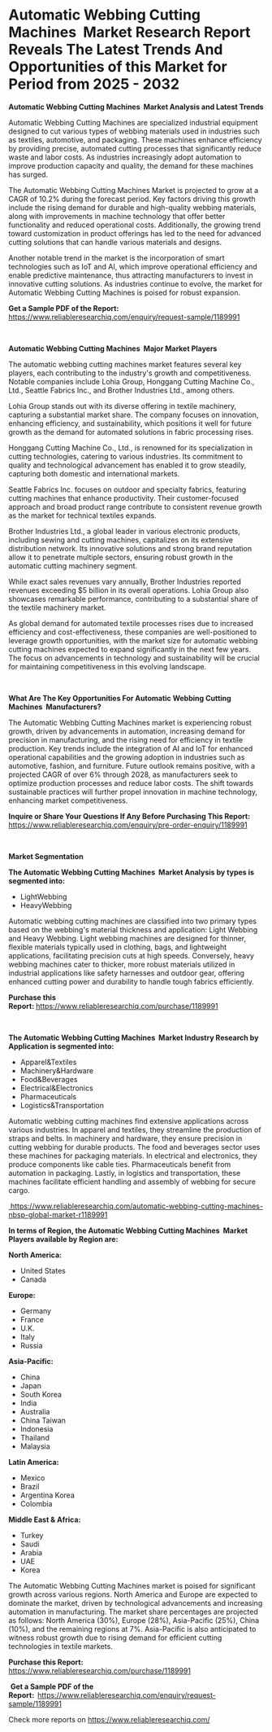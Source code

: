 <p><h1>Automatic Webbing Cutting Machines  Market Research Report Reveals The Latest Trends And Opportunities of this Market for Period from 2025 - 2032</h1></p><p><strong>Automatic Webbing Cutting Machines  Market Analysis and Latest Trends</strong></p>
<p><p>Automatic Webbing Cutting Machines are specialized industrial equipment designed to cut various types of webbing materials used in industries such as textiles, automotive, and packaging. These machines enhance efficiency by providing precise, automated cutting processes that significantly reduce waste and labor costs. As industries increasingly adopt automation to improve production capacity and quality, the demand for these machines has surged.</p><p>The Automatic Webbing Cutting Machines Market is projected to grow at a CAGR of 10.2% during the forecast period. Key factors driving this growth include the rising demand for durable and high-quality webbing materials, along with improvements in machine technology that offer better functionality and reduced operational costs. Additionally, the growing trend toward customization in product offerings has led to the need for advanced cutting solutions that can handle various materials and designs. </p><p>Another notable trend in the market is the incorporation of smart technologies such as IoT and AI, which improve operational efficiency and enable predictive maintenance, thus attracting manufacturers to invest in innovative cutting solutions. As industries continue to evolve, the market for Automatic Webbing Cutting Machines is poised for robust expansion.</p></p>
<p><strong>Get a Sample PDF of the Report:&nbsp;</strong> <a href="https://www.reliableresearchiq.com/enquiry/request-sample/1189991?utm_campaign=1906&utm_medium=2&utm_source=Github&utm_content=ia&utm_term=21022025&utm_id=automatic-webbing-cutting-machines">https://www.reliableresearchiq.com/enquiry/request-sample/1189991</a></p>
<p>&nbsp;</p>
<p><strong>Automatic Webbing Cutting Machines  Major Market Players</strong></p>
<p><p>The automatic webbing cutting machines market features several key players, each contributing to the industry's growth and competitiveness. Notable companies include Lohia Group, Honggang Cutting Machine Co., Ltd., Seattle Fabrics Inc., and Brother Industries Ltd., among others.</p><p>Lohia Group stands out with its diverse offering in textile machinery, capturing a substantial market share. The company focuses on innovation, enhancing efficiency, and sustainability, which positions it well for future growth as the demand for automated solutions in fabric processing rises.</p><p>Honggang Cutting Machine Co., Ltd., is renowned for its specialization in cutting technologies, catering to various industries. Its commitment to quality and technological advancement has enabled it to grow steadily, capturing both domestic and international markets.</p><p>Seattle Fabrics Inc. focuses on outdoor and specialty fabrics, featuring cutting machines that enhance productivity. Their customer-focused approach and broad product range contribute to consistent revenue growth as the market for technical textiles expands.</p><p>Brother Industries Ltd., a global leader in various electronic products, including sewing and cutting machines, capitalizes on its extensive distribution network. Its innovative solutions and strong brand reputation allow it to penetrate multiple sectors, ensuring robust growth in the automatic cutting machinery segment.</p><p>While exact sales revenues vary annually, Brother Industries reported revenues exceeding $5 billion in its overall operations. Lohia Group also showcases remarkable performance, contributing to a substantial share of the textile machinery market.</p><p>As global demand for automated textile processes rises due to increased efficiency and cost-effectiveness, these companies are well-positioned to leverage growth opportunities, with the market size for automatic webbing cutting machines expected to expand significantly in the next few years. The focus on advancements in technology and sustainability will be crucial for maintaining competitiveness in this evolving landscape.</p></p>
<p>&nbsp;</p>
<p><strong>What Are The Key Opportunities For Automatic Webbing Cutting Machines  Manufacturers?</strong></p>
<p><p>The Automatic Webbing Cutting Machines market is experiencing robust growth, driven by advancements in automation, increasing demand for precision in manufacturing, and the rising need for efficiency in textile production. Key trends include the integration of AI and IoT for enhanced operational capabilities and the growing adoption in industries such as automotive, fashion, and furniture. Future outlook remains positive, with a projected CAGR of over 6% through 2028, as manufacturers seek to optimize production processes and reduce labor costs. The shift towards sustainable practices will further propel innovation in machine technology, enhancing market competitiveness.</p></p>
<p><strong>Inquire or Share Your Questions If Any Before Purchasing This Report:</strong> <a href="https://www.reliableresearchiq.com/enquiry/pre-order-enquiry/1189991?utm_campaign=1906&utm_medium=2&utm_source=Github&utm_content=ia&utm_term=21022025&utm_id=automatic-webbing-cutting-machines">https://www.reliableresearchiq.com/enquiry/pre-order-enquiry/1189991</a></p>
<p>&nbsp;</p>
<p><strong>Market Segmentation</strong></p>
<p><strong>The Automatic Webbing Cutting Machines  Market Analysis by types is segmented into:</strong></p>
<p><ul><li>LightWebbing</li><li>HeavyWebbing</li></ul></p>
<p><p>Automatic webbing cutting machines are classified into two primary types based on the webbing's material thickness and application: Light Webbing and Heavy Webbing. Light webbing machines are designed for thinner, flexible materials typically used in clothing, bags, and lightweight applications, facilitating precision cuts at high speeds. Conversely, heavy webbing machines cater to thicker, more robust materials utilized in industrial applications like safety harnesses and outdoor gear, offering enhanced cutting power and durability to handle tough fabrics efficiently.</p></p>
<p><strong>Purchase this Report:&nbsp;</strong><a href="https://www.reliableresearchiq.com/purchase/1189991?utm_campaign=1906&utm_medium=2&utm_source=Github&utm_content=ia&utm_term=21022025&utm_id=automatic-webbing-cutting-machines">https://www.reliableresearchiq.com/purchase/1189991</a></p>
<p>&nbsp;</p>
<p><strong>The Automatic Webbing Cutting Machines  Market Industry Research by Application is segmented into:</strong></p>
<p><ul><li>Apparel&Textiles</li><li>Machinery&Hardware</li><li>Food&Beverages</li><li>Electrical&Electronics</li><li>Pharmaceuticals</li><li>Logistics&Transportation</li></ul></p>
<p><p>Automatic webbing cutting machines find extensive applications across various industries. In apparel and textiles, they streamline the production of straps and belts. In machinery and hardware, they ensure precision in cutting webbing for durable products. The food and beverages sector uses these machines for packaging materials. In electrical and electronics, they produce components like cable ties. Pharmaceuticals benefit from automation in packaging. Lastly, in logistics and transportation, these machines facilitate efficient handling and assembly of webbing for secure cargo.</p></p>
<p><a href="https://www.reliableresearchiq.com/automatic-webbing-cutting-machines-nbsp-global-market-r1189991?utm_campaign=1906&utm_medium=2&utm_source=Github&utm_content=ia&utm_term=21022025&utm_id=automatic-webbing-cutting-machines">&nbsp;https://www.reliableresearchiq.com/automatic-webbing-cutting-machines-nbsp-global-market-r1189991</a></p>
<p><strong>In terms of Region, the Automatic Webbing Cutting Machines  Market Players available by Region are:</strong></p>
<p>
    <p> <strong> North America: </strong>
        <ul>
            <li>United States</li>
            <li>Canada</li>
        </ul>
        </p> 
    <p> <strong> Europe: </strong>
        <ul>
            <li>Germany</li>
            <li>France</li>
            <li>U.K.</li>
            <li>Italy</li>
            <li>Russia</li>
        </ul>
        </p> 
    <p> <strong> Asia-Pacific: </strong>
        <ul>
            <li>China</li>
            <li>Japan</li>
            <li>South Korea</li>
            <li>India</li>
            <li>Australia</li>
            <li>China Taiwan</li>
            <li>Indonesia</li>
            <li>Thailand</li>
            <li>Malaysia</li>
        </ul>
        </p> 
    <p> <strong> Latin America: </strong>
        <ul>
            <li>Mexico</li>
            <li>Brazil</li>
            <li>Argentina Korea</li>
            <li>Colombia</li>
        </ul>
        </p> 
    <p> <strong> Middle East & Africa: </strong>
        <ul>
            <li>Turkey</li>
            <li>Saudi</li>
            <li>Arabia</li>
            <li>UAE</li>
            <li>Korea</li>
        </ul>
    </p>
    </p>
<p><p>The Automatic Webbing Cutting Machines market is poised for significant growth across various regions. North America and Europe are expected to dominate the market, driven by technological advancements and increasing automation in manufacturing. The market share percentages are projected as follows: North America (30%), Europe (28%), Asia-Pacific (25%), China (10%), and the remaining regions at 7%. Asia-Pacific is also anticipated to witness robust growth due to rising demand for efficient cutting technologies in textile markets.</p></p>
<p><strong>Purchase this Report: </strong><a href="https://www.reliableresearchiq.com/purchase/1189991?utm_campaign=1906&utm_medium=2&utm_source=Github&utm_content=ia&utm_term=21022025&utm_id=automatic-webbing-cutting-machines">https://www.reliableresearchiq.com/purchase/1189991</a></p>
<p>&nbsp;<strong>Get a Sample PDF of the Report:&nbsp;&nbsp;</strong><a href="https://www.reliableresearchiq.com/enquiry/request-sample/1189991?utm_campaign=1906&utm_medium=2&utm_source=Github&utm_content=ia&utm_term=21022025&utm_id=automatic-webbing-cutting-machines">https://www.reliableresearchiq.com/enquiry/request-sample/1189991</a></p>
<p><strong></strong></p>
<p>Check more reports on <a href="https://www.reliableresearchiq.com/?utm_campaign=1906&utm_medium=2&utm_source=Github&utm_content=ia&utm_term=21022025&utm_id=automatic-webbing-cutting-machines">https://www.reliableresearchiq.com/</a></p>